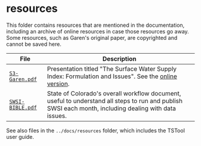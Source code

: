 # resources #

This folder contains resources that are mentioned in the documentation,
including an archive of online resources in case those resources go away.
Some resources, such as Garen's original paper, are copyrighted and cannot be saved here.

| **File** | **Description** |
| -- | -- |
| [`S3-Garen.pdf`](S3-Garen.pdf) | Presentation titled "The Surface Water Supply Index: Formulation and Issues".  See the [online version](http://www.wamis.org/agm/meetings/hdi11/S3-Garen.pdf). |
| [`SWSI-BIBLE.pdf`](SWSI-BIBLE.pdf`) | State of Colorado's overall workflow document, useful to understand all steps to run and publish SWSI each month, including dealing with data issues. |

See also files in the `../docs/resources` folder, which includes the TSTool user guide.
